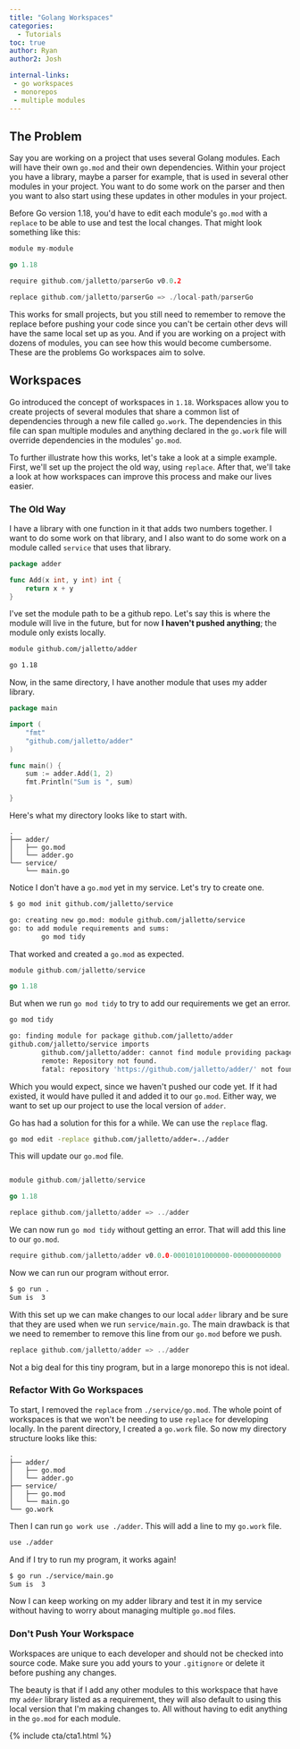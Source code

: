 ```yaml
---
title: "Golang Workspaces"
categories:
  - Tutorials
toc: true
author: Ryan
author2: Josh

internal-links:
 - go workspaces
 - monorepos
 - multiple modules
---
```


## The Problem

Say you are working on a project that uses several Golang modules. Each will have their own `go.mod` and their own dependencies. Within your project you have a library, maybe a parser for example, that is used in several other modules in your project. You want to do some work on the parser and then you want to also start using these updates in other modules in your project.

Before Go version 1.18, you'd have to edit each module's `go.mod` with a `replace` to be able to use and test the local changes. That might look something like this:

~~~{.go caption="example mod file"}
module my-module

go 1.18

require github.com/jalletto/parserGo v0.0.2

replace github.com/jalletto/parserGo => ./local-path/parserGo
~~~

This works for small projects, but you still need to remember to remove the replace before pushing your code since you can't be certain other devs will have the same local set up as you. And if you are working on a project with dozens of modules, you can see how this would become cumbersome. These are the problems Go workspaces aim to solve.

## Workspaces

Go introduced the concept of workspaces in `1.18`. Workspaces allow you to create projects of several modules that share a common list of dependencies through a new file called `go.work`. The dependencies in this file can span multiple modules and anything declared in the `go.work` file will override dependencies in the modules' `go.mod`.

To further illustrate how this works, let's take a look at a simple example. First, we'll set up the project the old way, using `replace`. After that, we'll take a look at how workspaces can improve this process and make our lives easier.

### The Old Way

I have a library with one function in it that adds two numbers together. I want to do some work on that library, and I also want to do some work on a module called `service` that uses that library.

~~~{.go caption="./adder/main.go"}
package adder

func Add(x int, y int) int {
    return x + y
}
~~~

I've set the module path to be a github repo. Let's say this is where the module will live in the future, but for now **I haven't pushed anything**; the module only exists locally.

~~~{.bash caption="./adder/go.mod"}
module github.com/jalletto/adder

go 1.18
~~~

Now, in the same directory, I have another module that uses my adder library.

~~~{.go caption="./service/main.go"}
package main

import (
    "fmt"
    "github.com/jalletto/adder"
)

func main() {
    sum := adder.Add(1, 2)
    fmt.Println("Sum is ", sum)

}
~~~

Here's what my directory looks like to start with.

~~~{.text caption=""}
.
├── adder/
│   ├── go.mod
│   └── adder.go
└── service/
    └── main.go
~~~

Notice I don't have a `go.mod` yet in my service. Let's try to create one.

~~~{.bash caption=">_"}
$ go mod init github.com/jalletto/service

go: creating new go.mod: module github.com/jalletto/service
go: to add module requirements and sums:
        go mod tidy
~~~

That worked and created a `go.mod` as expected.

~~~{.go caption="./service/go.mod"}
module github.com/jalletto/service

go 1.18
~~~

But when we run `go mod tidy` to try to add our requirements we get an error.

~~~{.bash caption=">_"}
go mod tidy

go: finding module for package github.com/jalletto/adder
github.com/jalletto/service imports
        github.com/jalletto/adder: cannot find module providing package github.com/jalletto/adder: module github.com/jalletto/adder: git ls-remote -q origin in /Users/joshalletto/go/pkg/mod/cache/vcs/d8fe82965d5fea8be6f27791ff06a6f2a77b0ca4d1c4921d77852ef26a2d5ba5: exit status 128:
        remote: Repository not found.
        fatal: repository 'https://github.com/jalletto/adder/' not found
~~~

Which you would expect, since we haven't pushed our code yet. If it had existed, it would have pulled it and added it to our `go.mod`. Either way, we want to set up our project to use the local version of `adder`.

Go has had a solution for this for a while. We can use the `replace` flag.

~~~{.bash caption=">_"}
go mod edit -replace github.com/jalletto/adder=../adder
~~~

This will update our `go.mod` file.

~~~{.go caption="./service/main.go"}

module github.com/jalletto/service

go 1.18

replace github.com/jalletto/adder => ../adder

~~~

We can now run `go mod tidy` without getting an error. That will add this line to our `go.mod`.

~~~{.go caption="./service/go.mod"}
require github.com/jalletto/adder v0.0.0-00010101000000-000000000000
~~~

Now we can run our program without error.

~~~{.bash caption=">_"}
$ go run .
Sum is  3
~~~

With this set up we can make changes to our local `adder` library and be sure that they are used when we run `service/main.go`. The main drawback is that we need to remember to remove this line from our `go.mod` before we push.

~~~{.go caption="./service/go.mod"}
replace github.com/jalletto/adder => ../adder
~~~

Not a big deal for this tiny program, but in a large monorepo this is not ideal.

### Refactor With Go Workspaces

To start, I removed the `replace` from `./service/go.mod`. The whole point of workspaces is that we won't be needing to use `replace` for developing locally. In the parent directory, I created a `go.work` file. So now my directory structure looks like this:

~~~{.text caption="we've added the go.work file"}
.
├── adder/
│   ├── go.mod
│   └── adder.go
├── service/
│   ├── go.mod
│   └── main.go
└── go.work
~~~

Then I can run `go work use ./adder`. This will add a line to my `go.work` file.

~~~{.bash caption=">_"}
use ./adder
~~~

And if I try to run my program, it works again!

~~~{.bash caption=">_"}
$ go run ./service/main.go
Sum is  3
~~~

Now I can keep working on my adder library and test it in my service without having to worry about managing multiple `go.mod` files.

<div class="notice--info">

### Don't Push Your Workspace

Workspaces are unique to each developer and should not be checked into source code. Make sure you add yours to your `.gitignore` or delete it before pushing any changes.
</div>

The beauty is that if I add any other modules to this workspace that have my `adder` library listed as a requirement, they will also default to using this local version that I'm making changes to. All without having to edit anything in the `go.mod` for each module.

{% include cta/cta1.html %}
